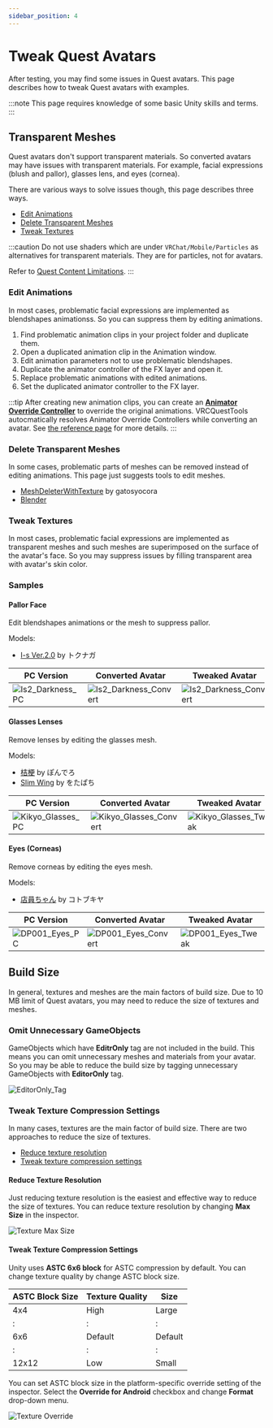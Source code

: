```yaml
---
sidebar_position: 4
---
```


# Tweak Quest Avatars

After testing, you may find some issues in Quest avatars.
This page describes how to tweak Quest avatars with examples.

:::note
This page requires knowledge of some basic Unity skills and terms.
:::

## Transparent Meshes

Quest avatars don't support transparent materials.
So converted avatars may have issues with transparent materials.
For example, facial expressions (blush and pallor), glasses lens, and eyes (cornea).

There are various ways to solve issues though, this page describes three ways.

- [Edit Animations](#edit-animations)
- [Delete Transparent Meshes](#delete-transparent-meshes)
- [Tweak Textures](#tweak-textures)

:::caution
Do not use shaders which are under `VRChat/Mobile/Particles` as alternatives for transparent materials.
They are for particles, not for avatars.

Refer to [Quest Content Limitations](https://creators.vrchat.com/platforms/android/quest-content-limitations/#shaders).
:::

### Edit Animations

In most cases, problematic facial expressions are implemented as blendshapes animationss.
So you can suppress them by editing animations.

1. Find problematic animation clips in your project folder and duplicate them.
2. Open a duplicated animation clip in the Animation window.
3. Edit animation parameters not to use problematic blendshapes.
4. Duplicate the animator controller of the FX layer and open it.
5. Replace problematic animations with edited animations.
6. Set the duplicated animator controller to the FX layer.

:::tip
After creating new animation clips, you can create an **[Animator Override Controller](https://docs.unity3d.com/2019.4/Documentation/Manual/AnimatorOverrideController.html)** to override the original animations.
VRCQuestTools autocmatically resolves Animator Override Controllers while converting an avatar.
See [the reference page](./#) for more details.
:::

### Delete Transparent Meshes

In some cases, problematic parts of meshes can be removed instead of editing animations.
This page just suggests tools to edit meshes.

- [MeshDeleterWithTexture](https://gatosyocora.booth.pm/items/1501527) by gatosyocora
- [Blender](https://www.blender.org/)

### Tweak Textures

In most cases, problematic facial expressions are implemented as transparent meshes and such meshes are superimposed on the surface of the avatar's face.
So you may suppress issues by filling transparent area with avatar's skin color.

### Samples

#### Pallor Face

Edit blendshapes animations or the mesh to suppress pallor.

Models:
- [I-s Ver.2.0](https://atelier-alca.booth.pm/items/2460693) by トクナガ

| PC Version | Converted Avatar | Tweaked Avatar |
|---|---|---|
| ![Is2_Darkness_PC](/img/Is2_Darkness_PC.png) | ![Is2_Darkness_Convert](/img/Is2_Darkness_Convert.png) | ![Is2_Darkness_Convert](/img/Is2_Darkness_Tweak.png) |

#### Glasses Lenses

Remove lenses by editing the glasses mesh.

Models:
- [桔梗](https://ponderogen.booth.pm/items/3681787) by ぽんでろ
- [Slim Wing](https://wotapacchin.booth.pm/items/1460758) by をたぱち

| PC Version | Converted Avatar | Tweaked Avatar |
|---|---|---|
| ![Kikyo_Glasses_PC](/img/Kikyo_Glasses_PC.png) | ![Kikyo_Glasses_Convert](/img/Kikyo_Glasses_Convert.png) | ![Kikyo_Glasses_Tweak](/img/Kikyo_Glasses_Tweak.png) |

#### Eyes (Corneas)

Remove corneas by editing the eyes mesh.

Models:
- [店員ちゃん](https://avatarchan.booth.pm/items/2704657) by コトブキヤ

| PC Version | Converted Avatar | Tweaked Avatar |
|---|---|---|
| ![DP001_Eyes_PC](/img/DP001_Eyes_PC.png) | ![DP001_Eyes_Convert](/img/DP001_Eyes_Convert.png) | ![DP001_Eyes_Tweak](/img/DP001_Eyes_Tweak.png) |

## Build Size

In general, textures and meshes are the main factors of build size.
Due to 10 MB limit of Quest avatars, you may need to reduce the size of textures and meshes.

### Omit Unnecessary GameObjects

GameObjects which have **EditrOnly** tag are not included in the build. This means you can omit unnecessary meshes and materials from your avatar.
So you may be able to reduce the build size by tagging unnecessary GameObjects with **EditorOnly** tag.

![EditorOnly_Tag](/img/EditorOnly_Tag.png)

### Tweak Texture Compression Settings

In many cases, textures are the main factor of build size.
There are two approaches to reduce the size of textures.

- [Reduce texture resolution](#reduce-texture-resolution)
- [Tweak texture compression settings](#tweak-texture-compression-settings)

#### Reduce Texture Resolution

Just reducing texture resolution is the easiest and effective way to reduce the size of textures.
You can reduce texture resolution by changing **Max Size** in the inspector.

![Texture Max Size](/img/texture_max_size.png)

#### Tweak Texture Compression Settings

Unity uses **ASTC 6x6 block** for ASTC compression by default.
You can change texture quality by change ASTC block size.

| ASTC Block Size | Texture Quality | Size |
|---|---|---|
| 4x4 | High | Large |
| : | : | : |
| 6x6 | Default | Default |
| : | : | : |
| 12x12 | Low | Small |

You can set ASTC block size in the platform-specific override setting of the inspector.
Select the **Override for Android** checkbox and change **Format** drop-down menu.

![Texture Override](/img/texture_override_android.png)
